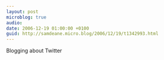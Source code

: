 ```yaml
---
layout: post
microblog: true
audio: 
date: 2006-12-19 01:00:00 +0100
guid: http://samdeane.micro.blog/2006/12/19/t1342993.html
---
```

Blogging about Twitter
